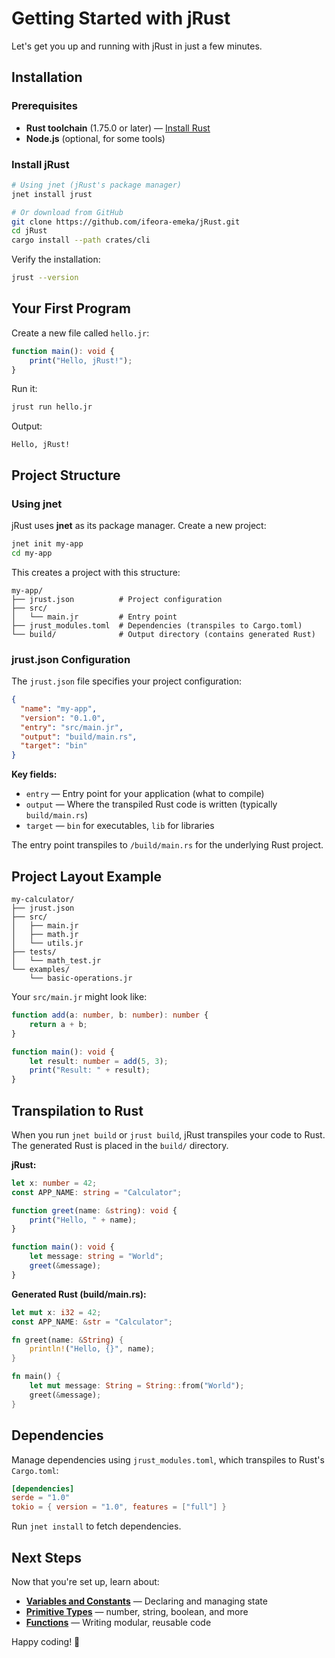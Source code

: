 # Getting Started with jRust

Let's get you up and running with jRust in just a few minutes.

## Installation

### Prerequisites

- **Rust toolchain** (1.75.0 or later) — [Install Rust](https://rustup.rs/)
- **Node.js** (optional, for some tools)

### Install jRust

```bash
# Using jnet (jRust's package manager)
jnet install jrust

# Or download from GitHub
git clone https://github.com/ifeora-emeka/jRust.git
cd jRust
cargo install --path crates/cli
```

Verify the installation:

```bash
jrust --version
```

## Your First Program

Create a new file called `hello.jr`:

```typescript
function main(): void {
    print("Hello, jRust!");
}
```

Run it:

```bash
jrust run hello.jr
```

Output:
```
Hello, jRust!
```

## Project Structure

### Using jnet

jRust uses **jnet** as its package manager. Create a new project:

```bash
jnet init my-app
cd my-app
```

This creates a project with this structure:

```
my-app/
├── jrust.json          # Project configuration
├── src/
│   └── main.jr         # Entry point
├── jrust_modules.toml  # Dependencies (transpiles to Cargo.toml)
└── build/              # Output directory (contains generated Rust)
```

### jrust.json Configuration

The `jrust.json` file specifies your project configuration:

```json
{
  "name": "my-app",
  "version": "0.1.0",
  "entry": "src/main.jr",
  "output": "build/main.rs",
  "target": "bin"
}
```

**Key fields:**
- `entry` — Entry point for your application (what to compile)
- `output` — Where the transpiled Rust code is written (typically `build/main.rs`)
- `target` — `bin` for executables, `lib` for libraries

The entry point transpiles to `/build/main.rs` for the underlying Rust project.



## Project Layout Example

```
my-calculator/
├── jrust.json
├── src/
│   ├── main.jr
│   ├── math.jr
│   └── utils.jr
├── tests/
│   └── math_test.jr
└── examples/
    └── basic-operations.jr
```

Your `src/main.jr` might look like:

```typescript
function add(a: number, b: number): number {
    return a + b;
}

function main(): void {
    let result: number = add(5, 3);
    print("Result: " + result);
}
```

## Transpilation to Rust

When you run `jnet build` or `jrust build`, jRust transpiles your code to Rust. The generated Rust is placed in the `build/` directory.

**jRust:**
```typescript
let x: number = 42;
const APP_NAME: string = "Calculator";

function greet(name: &string): void {
    print("Hello, " + name);
}

function main(): void {
    let message: string = "World";
    greet(&message);
}
```

**Generated Rust (build/main.rs):**
```rust
let mut x: i32 = 42;
const APP_NAME: &str = "Calculator";

fn greet(name: &String) {
    println!("Hello, {}", name);
}

fn main() {
    let mut message: String = String::from("World");
    greet(&message);
}
```

## Dependencies

Manage dependencies using `jrust_modules.toml`, which transpiles to Rust's `Cargo.toml`:

```toml
[dependencies]
serde = "1.0"
tokio = { version = "1.0", features = ["full"] }
```

Run `jnet install` to fetch dependencies.

## Next Steps

Now that you're set up, learn about:
- **[Variables and Constants](03-variables.md)** — Declaring and managing state
- **[Primitive Types](04-primitive-types.md)** — number, string, boolean, and more
- **[Functions](05-functions.md)** — Writing modular, reusable code

Happy coding! 🚀
